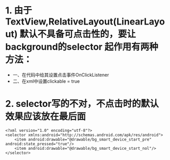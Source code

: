 # 1.  由于TextView,RelativeLayout(LinearLayout) 默认不具备可点击性的，要让background的selector 起作用有两种方法：
- 一、在代码中给其设置点击事件OnClickListener
- 二、在xml中设置clickable = true
# 2. selector写的不对，不点击时的默认效果应该放在最后面

```
<?xml version="1.0" encoding="utf-8"?>
<selector xmlns:android="http://schemas.android.com/apk/res/android">
    <item android:drawable="@drawable/bg_smart_device_start_pre" android:state_pressed="true"/>
    <item android:drawable="@drawable/bg_smart_device_start_nol"/>
</selector>
```

